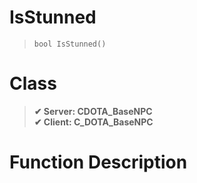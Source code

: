 # IsStunned
> `bool IsStunned()`
# Class
> __✔ Server: CDOTA_BaseNPC__  
> __✔ Client: C_DOTA_BaseNPC__  
# Function Description

